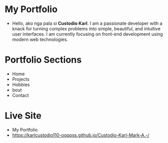 # My Portfolio
* Hello, ako nga pala si **Custodio Karl**. I am a passionate developer with a knack for turning complex problems into simple, beautiful, and intuitive user interfaces. I am currently focusing on front-end development using modern web technologies.
# Portfolio Sections
* Home
* Projects
* Hobbies
* bout
* Contact
# Live Site
* My Portfolio
*  https://karlcustodio110-ooppss.github.io/Custodio-Karl-Mark-A.-/
